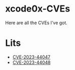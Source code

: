 # xcode0x-CVEs
Here are all the CVEs I've got.

# Lits 
- [CVE-2023-44047](https://github.com/xcodeOn1/xcode0x-CVEs/blob/main/CVE/CVE-2023-44047.md)
- [CVE-2023-44048](https://github.com/xcodeOn1/xcode0x-CVEs/blob/main/CVE/CVE-2023-44048.md)
